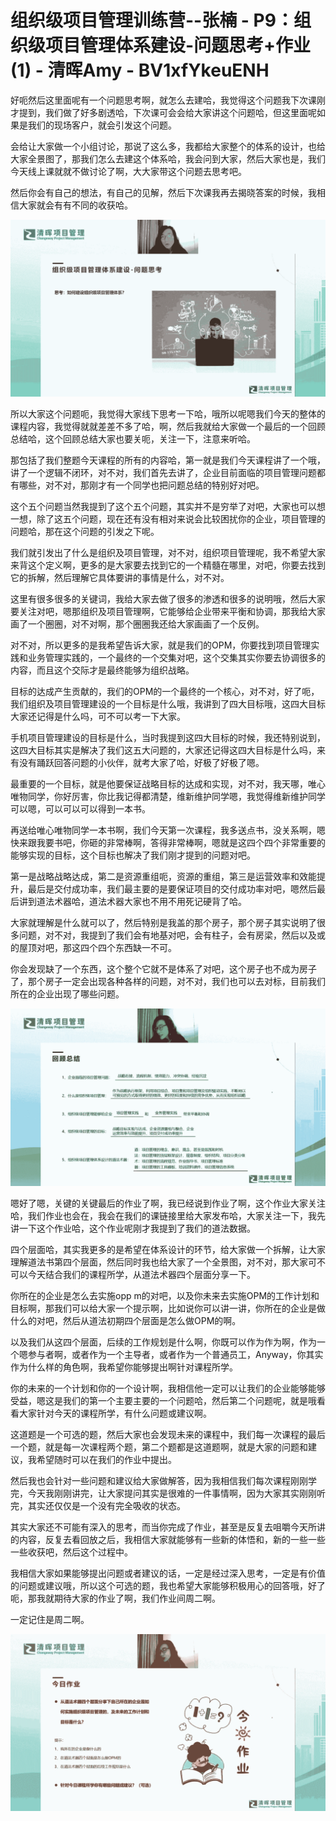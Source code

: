 # 组织级项目管理训练营--张楠 - P9：组织级项目管理体系建设-问题思考+作业(1) - 清晖Amy - BV1xfYkeuENH

好呃然后这里面呢有一个问题思考啊，就怎么去建哈，我觉得这个问题我下次课刚才提到，我们做了好多剧透哈，下次课可会会给大家讲这个问题哈，但这里面呢如果是我们的现场客户，就会引发这个问题。

会给让大家做一个小组讨论，那说了这么多，我都给大家整个的体系的设计，也给大家全景图了，那我们怎么去建这个体系哈，我会问到大家，然后大家也是，我们今天线上课就就不做讨论了啊，大大家带这个问题去思考吧。

然后你会有自己的想法，有自己的见解，然后下次课我再去揭晓答案的时候，我相信大家就会有有不同的收获哈。

![](img/47fb6b77694be67c84a833fc51e36f95_1.png)

所以大家这个问题呃，我觉得大家线下思考一下哈，哦所以呢嗯我们今天的整体的课程内容，我觉得就就差差不多了哈，啊，然后我就给大家做一个最后的一个回顾总结哈，这个回顾总结大家也要关呃，关注一下，注意来听哈。

那包括了我们整题今天课程的所有的内容哈，第一就是我们今天课程讲了一个哦，讲了一个逻辑不闭环，对不对，我们首先去讲了，企业目前面临的项目管理问题都有哪些，对不对，那刚才有一个同学也把问题总结的特别好对吧。

这个五个问题当然我提到了这个五个问题，其实并不是穷举了对吧，大家也可以想一想，除了这五个问题，现在还有没有相对来说会比较困扰你的企业，项目管理的问题哈，那在这个问题的引发之下呢。

我们就引发出了什么是组织及项目管理，对不对，组织项目管理呢，我不希望大家来背这个定义啊，更多的是大家要去找到它的一个精髓在哪里，对吧，你要去找到它的拆解，然后理解它具体要讲的事情是什么，对不对。

这里有很多很多的关键词，我给大家去做了很多的渗透和很多的说明哦，然后大家要关注对吧，嗯那组织及项目管理啊，它能够给企业带来平衡和协调，那我给大家画了一个圈圈，对不对啊，那个圈圈我还给大家画画了一个反例。

对不对，所以更多的是我希望告诉大家，就是我们的OPM，你要找到项目管理实践和业务管理实践的，一个最终的一个交集对吧，这个交集其实你要去协调很多的内容，而且这个交际才是最终能够为组织战略。

目标的达成产生贡献的，我们的OPM的一个最终的一个核心，对不对，好了呃，我们组织及项目管理建设的一个目标是什么哦，我讲到了四大目标哦，这四大目标大家还记得是什么吗，可不可以考一下大家。

手机项目管理建设的目标是什么，当时我提到这四大目标的时候，我还特别说到，这四大目标其实是解决了我们这五大问题的，大家还记得这四大目标是什么吗，来有没有踊跃回答问题的小伙伴，就考大家了哈，好极了好极了嗯。

最重要的一个目标，就是他要保证战略目标的达成和实现，对不对，我天哪，唯心唯物同学，你好厉害，你比我记得都清楚，维新维护同学嗯，我觉得维新维护同学可以嗯，可以可以可以得到一本书。

再送给唯心唯物同学一本书啊，我们今天第一次课程，我多送点书，没关系啊，嗯快来跟我要书吧，你砸的非常棒啊，答得非常棒啊，嗯就是这四个四个非常重要的能够实现的目标，这个目标也解决了我们刚才提到的问题对吧。

第一是战略战略达成，第二是资源重组呃，资源的重组，第三是运营效率和效能提升，最后是交付成功率，我们最主要的是要保证项目的交付成功率对吧，嗯然后最后讲到道法术器哈，道法术器大家也不用不用死记硬背了哈。

大家就理解是什么就可以了，然后特别是我盖的那个房子，那个房子其实说明了很多问题，对不对，我提到了我们会有地基对吧，会有柱子，会有房梁，然后以及或的屋顶对吧，那这四个四个东西缺一不可。

你会发现缺了一个东西，这个整个它就不是体系了对吧，这个房子也不成为房子了，那个房子一定会出现各种各样的问题，对不对，我们也可以去对标，目前我们所在的企业出现了哪些问题。



![](img/47fb6b77694be67c84a833fc51e36f95_3.png)

嗯好了嗯，关键的关键最后的作业了啊，我已经说到作业了啊，这个作业大家关注哈，我们作业也会在，我会在我们的课链接里给大家发布哈，大家关注一下，我先讲一下这个作业哈，这个作业呢刚才我提到了我们的道法数据。

四个层面哈，其实我更多的是希望在体系设计的环节，给大家做一个拆解，让大家理解道法书第四个层面，然后同时我也给大家了一个全景图，对不对，那大家可不可以今天结合我们的课程所学，从道法术器四个层面分享一下。

你所在的企业是怎么去实施opp m的对吧，以及你未来去实施OPM的工作计划和目标啊，那我们可以给大家一个提示啊，比如说你可以讲一讲，你所在的企业是做什么的对吧，然后从道法初期四个层面是怎么做OPM的啊。

以及我们从这四个层面，后续的工作规划是什么啊，你既可以作为作为啊，作为一个嗯参与者啊，或者作为一个主导者，或者作为一个普通员工，Anyway，你其实作为什么样的角色啊，我希望你能够提出啊针对课程所学。

你的未来的一个计划和你的一个设计啊，我相信他一定可以让我们的企业能够能够受益，嗯这是我们的第一个主要主要的一个问题哈，然后第二个问题呢，就是哦看看大家针对今天的课程所学，有什么问题或建议啊。

这道题是一个可选的题，然后大家也会发现未来的课程中，我们每一次课程的最后一个题，就是每一次课程两个题，第二个题都是这道题啊，就是大家的问题和建议，我希望随时可以在我们的作业中提出。

然后我也会针对一些问题和建议给大家做解答，因为我相信我们每次课程刚刚学完，今天我刚刚讲完，让大家提问其实是很难的一件事情啊，因为大家其实刚刚听完，其实还仅仅是一个没有完全吸收的状态。

其实大家还不可能有深入的思考，而当你完成了作业，甚至是反复去咀嚼今天所讲的内容，反复去看回放之后，我相信大家就能够有一些新的体悟和，新的一些一些一些收获吧，然后这个过程中。

我相信大家如果能够提出问题或者建议的话，一定是经过深入思考，一定是有价值的问题或建议哦，所以这个可选的题，我也希望大家能够积极用心的回答哦，好了呃，那我就期待大家的作业了啊，我们作业间周二啊。

一定记住是周二啊。

![](img/47fb6b77694be67c84a833fc51e36f95_5.png)